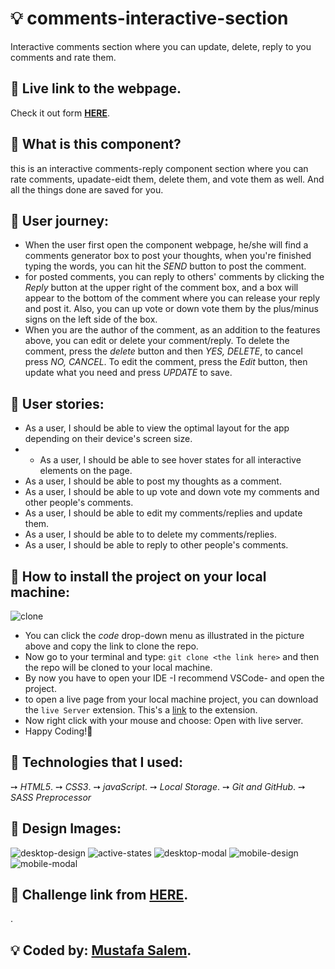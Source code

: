 # 💡 comments-interactive-section

Interactive comments section where you can update, delete, reply to you comments and rate them.

## 📍 Live link to the webpage.

Check it out form **[HERE](https://comments-interactive-section.vercel.app/)**.

## 📍 What is this component?

this is an interactive comments-reply component section where you can rate comments, upadate-eidt them, delete them, and vote them as well. And all the things done are saved for you.

## 📍 User journey:

- When the user first open the component webpage, he/she will find a comments generator box to post your thoughts, when you're finished typing the words, you can hit the *SEND* button to post the comment.
- for posted comments, you can reply to others' comments by clicking the *Reply* button at the upper right of the comment box, and a box will appear to the bottom of the comment where you can release your reply and post it. Also, you can up vote or down vote them by the plus/minus signs on the left side of the box.
- When you are the author of the comment, as an addition to the features above, you can edit or delete your comment/reply. To delete the comment, press the *delete* button and then *YES, DELETE*, to cancel press *NO, CANCEL*. To edit the comment, press the *Edit* button, then update what you need and press *UPDATE* to save.

## 📍 User stories: 

- As a user, I should be able to view the optimal layout for the app depending on their device's screen size.
- - As a user, I should be able to see hover states for all interactive elements on the page.
- As a user, I should be able to post my thoughts as a comment.
- As a user, I should be able to up vote and down vote my comments and other people's comments.
- As a user, I should be able to edit my comments/replies and update them.
- As a user, I should be able to to delete my comments/replies.
- As a user, I should be able to reply to other people's comments.

## 📍 How to install the project on your local machine:

![clone](https://user-images.githubusercontent.com/77394697/166664655-6a4bf258-4ffe-4de1-a58e-19c71b472a2e.PNG)

- You can click the *code* drop-down menu as illustrated in the picture above and copy the link to clone the repo.
- Now go to your terminal and type: `git clone <the link here>` and then the repo will be cloned to your local machine.
- By now you have to open your IDE -I recommend VSCode- and open the project.
- to open a live page from your local machine project, you can download the `live Server` extension. This's a [link](https://marketplace.visualstudio.com/items?itemName=ritwickdey.LiveServer) to the extension.
- Now right click with your mouse and choose: Open with live server.
- Happy Coding!🤞

## 📍 Technologies that I used:

➙ *HTML5*.
➙ *CSS3*.
➙ *javaScript*.
➙ *Local Storage*.
➙ *Git and GitHub*.
➙ *SASS Preprocessor*

## 📍 Design Images:

![desktop-design](https://user-images.githubusercontent.com/77394697/166665224-4e20dbf8-4bd0-409d-912a-89dcb87cc394.jpg)
![active-states](https://user-images.githubusercontent.com/77394697/166665381-95e629c5-f17d-446b-9bde-15a2468454b5.jpg)
![desktop-modal](https://user-images.githubusercontent.com/77394697/166665432-ac8cf06d-853b-44ba-b29e-9c5e9cbd9bf4.jpg)
![mobile-design](https://user-images.githubusercontent.com/77394697/166665417-4751a0ab-80f0-4844-a1e7-d7e7570cc6c6.jpg)
![mobile-modal](https://user-images.githubusercontent.com/77394697/166665426-1fc13e39-7726-4bf5-a7cb-eda8503ab438.jpg)

## 📍 Challenge link from [HERE](https://www.frontendmentor.io/challenges/interactive-comments-section-iG1RugEG9).
.

## 💡 Coded by: [Mustafa Salem](https://github.com/moustf).